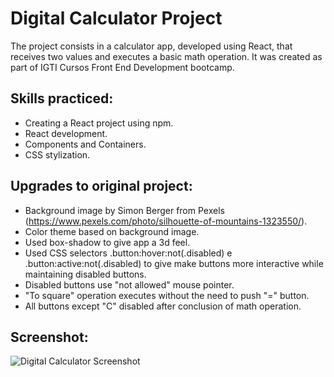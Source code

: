 # Digital Calculator Project

The project consists in a calculator app, developed using React, that receives two values and executes a basic math operation. It was created as part of IGTI Cursos Front End Development bootcamp.

## **Skills practiced:**

- Creating a React project using npm.
- React development.
- Components and Containers.
- CSS stylization.

## **Upgrades to original project:**

- Background image by Simon Berger from Pexels (https://www.pexels.com/photo/silhouette-of-mountains-1323550/).
- Color theme based on background image.
- Used box-shadow to give app a 3d feel.
- Used CSS selectors .button:hover:not(.disabled) e .button:active:not(.disabled) to give make buttons more interactive while maintaining disabled buttons.
- Disabled buttons use "not allowed" mouse pointer.
- "To square" operation executes without the need to push "=" button.
- All buttons except "C" disabled after conclusion of math operation.

## **Screenshot:**

![Digital Calculator Screenshot](https://user-images.githubusercontent.com/79882701/113348906-9a72ba00-930d-11eb-9fe9-eb9b5838c647.jpg)


